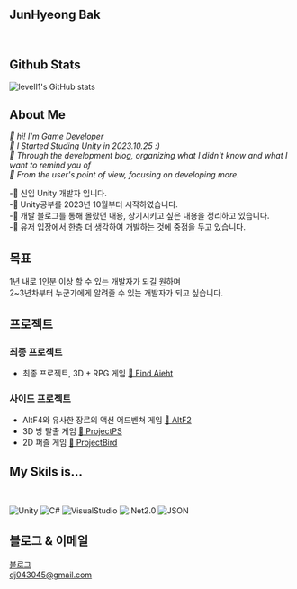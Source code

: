 
## JunHyeong Bak

</br>

## Github Stats  
 ![levell1's GitHub stats](https://github-readme-stats.vercel.app/api?username=dj04304&show_icons=true&theme=ambient_gradient)


## About Me

_👋 hi! I'm Game Developer_   
_🌱 I Started Studing Unity in 2023.10.25 :)_  
_💬 Through the development blog, organizing what I didn't know and what I want to remind you of_  
_🔹 From the user's point of view, focusing on developing more._


-👋 신입 Unity 개발자 입니다.  
-🌱 Unity공부를 2023년 10월부터 시작하였습니다.  
-💬 개발 블로그를 통해 몰랐던 내용, 상기시키고 싶은 내용을 정리하고 있습니다.   
-🔹 유저 입장에서 한층 더 생각하여 개발하는 것에 중점을 두고 있습니다.
</br>

## 목표
  
1년 내로 1인분 이상 할 수 있는 개발자가 되길 원하며   
2~3년차부터 누군가에게 알려줄 수 있는 개발자가 되고 싶습니다. 
</br>

## 프로젝트

### 최종 프로젝트

- 최종 프로젝트, 3D + RPG 게임 [🔗 Find Aieht](https://github.com/dj04304/Find_aiehT)

### 사이드 프로젝트

- AltF4와 유사한 장르의 액션 어드벤쳐 게임 [🔗 AltF2](https://github.com/dj04304/AltF2)  
- 3D 방 탈출 게임 [🔗 ProjectPS](https://github.com/dj04304/ProjectPS)  
- 2D 퍼즐 게임 [🔗 ProjectBird](https://github.com/dj04304/ProjectBird)  


## My Skils is...

</br>

![Unity](https://img.shields.io/badge/-Unity-%23000000?style=flat-square&logo=Unity) ![C#](https://img.shields.io/badge/-C%23-%7ED321?logo=Csharp&style=flat) ![VisualStudio](https://img.shields.io/badge/-VisualStudio-%235C2D91?logo=visualstudio&style=flat) ![.Net2.0](https://img.shields.io/badge/-.Net2.0-%23512BD4?logo=dotnet&style=flat) ![JSON](https://img.shields.io/badge/-JSON-%23000000?logo=json&style=flat)


## 블로그 & 이메일

[블로그](https://dochistory.tistory.com/)   
<dj043045@gmail.com>

<!--
**dj04304/dj04304** is a ✨ _special_ ✨ repository because its `README.md` (this file) appears on your GitHub profile.

Here are some ideas to get you started:

- 🔭 I’m currently working on ...
- 🌱 I’m currently learning ...
- 👯 I’m looking to collaborate on ...
- 🤔 I’m looking for help with ...
- 💬 Ask me about ...
- 📫 How to reach me: ...
- 😄 Pronouns: ...
- ⚡ Fun fact: ...
-->
